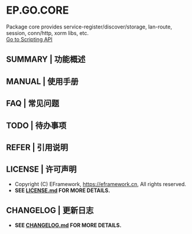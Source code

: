 # EP.GO.CORE
Package core provides service-register/discover/storage, lan-route, session, conn/http, xorm libs, etc.  
[Go to Scripting API](https://pkg.go.dev/github.com/eframework-cn/EP.GO.CORE)

## SUMMARY | 功能概述

## MANUAL | 使用手册

## FAQ | 常见问题

## TODO | 待办事项

## REFER | 引用说明

## LICENSE | 许可声明
- Copyright (C) EFramework, https://eframework.cn, All rights reserved.
- **SEE [LICENSE.md](https://go.eframework.cn/md_LICENSE.html) FOR MORE DETAILS.**

## CHANGELOG | 更新日志
- **SEE [CHANGELOG.md](https://go.eframework.cn/index.html#autotoc_md8) FOR MORE DETAILS.**
